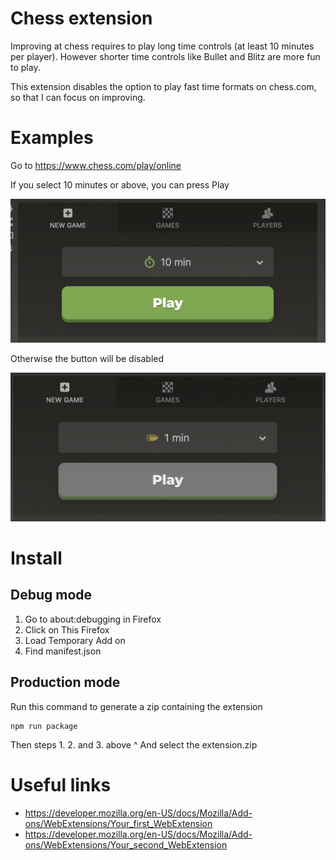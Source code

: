 # Chess extension

Improving at chess requires to play long time controls (at least 10 minutes per player). However shorter time controls like Bullet and Blitz are more fun to play.

This extension disables the option to play fast time formats on chess.com, so that I can focus on improving.

# Examples

Go to https://www.chess.com/play/online

If you select 10 minutes or above, you can press Play

![10-minute-allowed](./images/allowed.png)

Otherwise the button will be disabled

![1-minute-not-allowed](./images/not-allowed.png)

# Install

## Debug mode

1. Go to about:debugging in Firefox
2. Click on This Firefox
3. Load Temporary Add on
4. Find manifest.json

## Production mode

Run this command to generate a zip containing the extension
```
npm run package
```

Then steps 1. 2. and 3. above ^
And select the extension.zip

# Useful links

- https://developer.mozilla.org/en-US/docs/Mozilla/Add-ons/WebExtensions/Your_first_WebExtension
- https://developer.mozilla.org/en-US/docs/Mozilla/Add-ons/WebExtensions/Your_second_WebExtension
